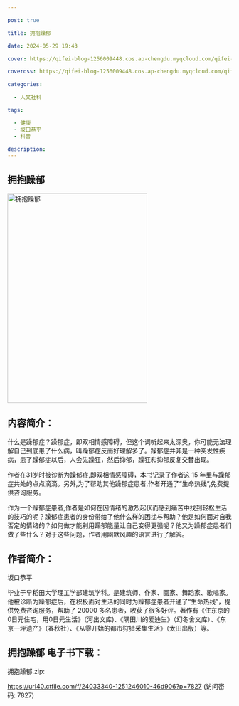 ```yaml
---

post: true

title: 拥抱躁郁

date: 2024-05-29 19:43

cover: https://qifei-blog-1256009448.cos.ap-chengdu.myqcloud.com/qifei-blog/64ff1051661c6c8e548b8f27.jpg

coveross: https://qifei-blog-1256009448.cos.ap-chengdu.myqcloud.com/qifei-blog/64ff1051661c6c8e548b8f27.jpg

categories:

  - 人文社科

tags:

  - 健康
  - 坂口恭平
  - 科普

description:
---
```


## 拥抱躁郁
<img alt="拥抱躁郁 " class="aligncenter loaded" data-was-processed="true" decoding="async" fetchpriority="high" height="471" src="https://qifei-blog-1256009448.cos.ap-chengdu.myqcloud.com/qifei-blog/64ff1051661c6c8e548b8f27.jpg" style="cursor: zoom-in;" width="314"/>

## 内容简介：

什么是躁郁症？躁郁症，即双相情感障碍，但这个词听起来太深奥，你可能无法理解自己到底患了什么病，叫躁郁症反而好理解多了。躁郁症并非是一种突发性疾病，患了躁郁症以后，人会先躁狂，然后抑郁，躁狂和抑郁反复交替出现。

作者在31岁时被诊断为躁郁症,即双相情感障碍，本书记录了作者这 15 年里与躁郁症共处的点点滴滴。另外,为了帮助其他躁郁症患者,作者开通了“生命热线”,免费提供咨询服务。

作为一个躁郁症患者,作者是如何在因情绪的激烈起伏而感到痛苦中找到轻松生活的技巧的呢？躁郁症患者的身份带给了他什么样的困扰与帮助？他是如何面对自我否定的情绪的？如何做才能利用躁郁能量让自己变得更强呢？他又为躁郁症患者们做了些什么？对于这些问题，作者用幽默风趣的语言进行了解答。

## 作者简介：

坂口恭平

毕业于早稻田大学理工学部建筑学科。是建筑师、作家、画家、舞蹈家、歌唱家。他被诊断为躁郁症后，在积极面对生活的同时为躁郁症患者开通了“生命热线”，提供免费咨询服务，帮助了 20000 多名患者，收获了很多好评。著作有《住东京的0日元住宅，用0日元生活》（河出文库)、《隅田川的爱迪生》（幻冬舍文库）、《东京一坪遗产》（春秋社）、《从零开始的都市狩猎采集生活》（太田出版）等。

## 拥抱躁郁 电子书下载：

拥抱躁郁.zip: 

https://url40.ctfile.com/f/24033340-1251246010-46d906?p=7827 (访问密码: 7827)
